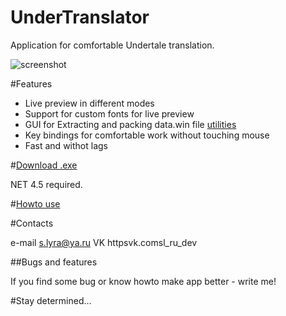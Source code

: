 # UnderTranslator
Application for comfortable Undertale translation.

![screenshot](https://raw.githubusercontent.com/SL-RU/UnderTranslator/master/help/scr.png)

#Features

- Live preview in different modes
- Support for custom fonts for live preview
- GUI for Extracting and packing data.win file [utilities](httpsgithub.comfjay69UndertaleTools)
- Key bindings for comfortable work without touching mouse
- Fast and withot lags

#[Download .exe](https://yadi.sk/d/mObSNEyeoseZu)

NET 4.5 required.

#[Howto use](https://github.com/SL-RU/UnderTranslator/blob/master/help/help.md)

#Contacts

e-mail s.lyra@ya.ru
VK httpsvk.comsl_ru_dev

##Bugs and features

If you find some bug or know howto make app better - write me!

#Stay determined...
